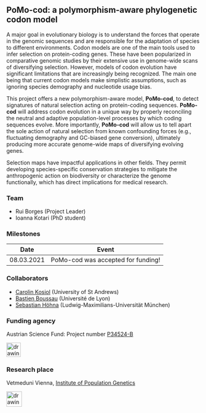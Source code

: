 ## PoMo-cod: a polymorphism-aware phylogenetic codon model

A major goal in evolutionary biology is to understand the forces that operate in the genomic sequences and are responsible for the adaptation of species to different environments. Codon models are one of the main tools used to infer selection on protein-coding genes. These have been popularized in comparative genomic studies by their extensive use in genome-wide scans of diversifying selection. However, models of codon evolution have significant limitations that are increasingly being recognized. The main one being that current codon models make simplistic assumptions, such as ignoring species demography and nucleotide usage bias. 

This project offers a new polymorphism-aware model, **PoMo-cod**, to detect signatures of natural selection acting on protein-coding sequences. **PoMo-cod** will address codon evolution in a unique way by properly reconciling the neutral and adaptive population-level processes by which coding sequences evolve. More importantly, **PoMo-cod** will allow us to tell apart the sole action of natural selection from known confounding forces (e.g., fluctuating demography and GC-biased gene conversion), ultimately producing more accurate genome-wide maps of diversifying evolving genes. 

Selection maps have impactful applications in other fields. They permit developing species-specific conservation strategies to mitigate the anthropogenic action on biodiversity or characterize the genome functionally, which has direct implications for medical research.




### Team

* Rui Borges (Project Leader)
* Ioanna Kotari (PhD student)


### Milestones

| Date  | Event  |
|---|---|
| 08.03.2021   | PoMo-cod was accepted for funding!  |



### Collaborators

* [Carolin Kosiol](https://risweb.st-andrews.ac.uk/portal/en/persons/carolin-kosiol(c9f40ab1-9f6d-4739-b827-f572db24bbd5).html) (University of St Andrews)
* [Bastien Boussau](https://lbbe.univ-lyon1.fr/-Boussau-Bastien-.html?lang=fr) (Université de Lyon)
* [Sebastian Höhna](https://hoehnalab.github.io//) (Ludwig-Maximilians-Universität München)



### Funding agency

Austrian Science Fund: Project number [P34524-B](https://pf.fwf.ac.at/en/research-in-practice/project-finder/53000)

<img src="https://www.fwf.ac.at/fileadmin/Website/Logos/FWF_Logo.png" alt="drawing" height="37"/>


### Research place

Vetmeduni Vienna, [Institute of Population Genetics](https://www.vetmeduni.ac.at/en/population-genetics/)

<img src="https://encrypted-tbn0.gstatic.com/images?q=tbn:ANd9GcTqtEqWVgoHFUFuLA1IAJvk4-msp4ogQmS51dZiL7ik4z8KM5ZsLvSVWayBAB_ktNuCFw&usqp=CAU" alt="drawing" height="40"/>
